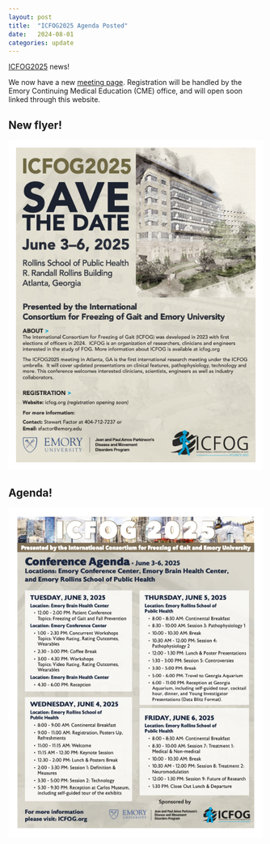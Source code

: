 ```yaml
---
layout: post
title:  "ICFOG2025 Agenda Posted"
date:   2024-08-01
categories: update
---
```


[ICFOG2025](https://icfog.org/icfog2025/) news!

We now have a new [meeting page](https://icfog.org/icfog2025/). Registration will be handled by the Emory Continuing Medical Education (CME) office, and will open soon linked through this website.

## New flyer!

![ICFOG 2025 Flyer](images/icfog2025-flyer-2024-08-01.png)

## Agenda!

![ICFOG 2025 Agenda](images/icfog2025-agenda-2024-08-01.png)



